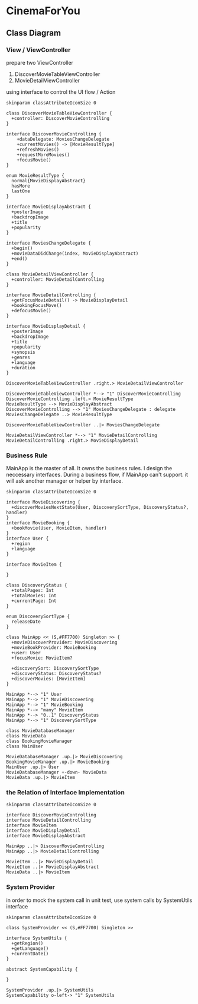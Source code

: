 # CinemaForYou

## Class Diagram

### View / ViewController
prepare two ViewController
1. DiscoverMovieTableViewController
2. MovieDetailViewController

using interface to control the UI flow / Action

```puml
skinparam classAttributeIconSize 0

class DiscoverMovieTableViewController {
  +controller: DiscoverMovieControlling
}

interface DiscoverMovieControlling {
    +dataDelegate: MoviesChangeDelegate
    +currentMovies() -> [MovieResultType]
    +refreshMovies()
    +requestMoreMovies()
    +focusMovie()
}

enum MovieResultType {
  normal{MovieDisplayAbstract}
  hasMore
  lastOne
}

interface MovieDisplayAbstract {
  +posterImage
  +backdropImage
  +title
  +popularity
}

interface MoviesChangeDelegate {
  +begin()
  +movieDataDidChange(index, MovieDisplayAbstract)
  +end()
}

class MovieDetailViewController {
  +controller: MovieDetailControlling
}

interface MovieDetailControlling {
  +getFocusMovieDetail() -> MovieDisplayDetail
  +bookingFocusMove()
  +defocusMovie()
}

interface MovieDisplayDetail {
  +posterImage
  +backdropImage
  +title
  +popularity
  +synopsis
  +genres
  +language
  +duration
}

DiscoverMovieTableViewController .right.> MovieDetailViewController

DiscoverMovieTableViewController *--> "1" DiscoverMovieControlling
DiscoverMovieControlling .left.> MovieResultType
MovieResultType --> MovieDisplayAbstract
DiscoverMovieControlling --> "1" MoviesChangeDelegate : delegate
MoviesChangeDelegate ..> MovieResultType

DiscoverMovieTableViewController ..|> MoviesChangeDelegate

MovieDetailViewController *--> "1" MovieDetailControlling
MovieDetailControlling .right.> MovieDisplayDetail

```

### Business Rule

MainApp is the master of all. It owns the business rules. I design the neccessary interfaces. During a business flow, if MainApp can't support. it will ask another manager or helper by interface.

```puml
skinparam classAttributeIconSize 0

interface MovieDiscovering {
  +discoverMoviesNextState(User, DiscoverySortType, DiscoveryStatus?, handler)
}
interface MovieBooking {
  +bookMovie(User, MovieItem, handler)
}
interface User {
  +region
  +language
}

interface MovieItem {

}

class DiscoveryStatus {
  +totalPages: Int
  +totalMovies: Int
  +currentPage: Int
}

enum DiscoverySortType {
  releaseDate
}

class MainApp << (S,#FF7700) Singleton >> {
  +movieDiscoverProvider: MovieDiscovering
  +movieBookProvider: MovieBooking
  +user: User
  +focusMovie: MovieItem?

  +discoverySort: DiscoverySortType
  +discoveryStatus: DiscoveryStatus?
  +discoverMovies: [MovieItem]
}

MainApp *--> "1" User
MainApp *--> "1" MovieDiscovering
MainApp *--> "1" MovieBooking
MainApp *--> "many" MovieItem
MainApp *--> "0..1" DiscoveryStatus
MainApp *--> "1" DiscoverySortType

class MovieDatabaseManager
class MovieData
class BookingMovieManager
class MainUser

MovieDatabaseManager .up.|> MovieDiscovering
BookingMovieManager .up.|> MovieBooking
MainUser .up.|> User
MovieDatabaseManager +-down- MovieData
MovieData .up.|> MovieItem

```

### the Relation of Interface Implementation

```puml
skinparam classAttributeIconSize 0

interface DiscoverMovieControlling
interface MovieDetailControlling
interface MovieItem
interface MovieDisplayDetail
interface MovieDisplayAbstract

MainApp ..|> DiscoverMovieControlling
MainApp ..|> MovieDetailControlling

MovieItem ..|> MovieDisplayDetail
MovieItem ..|> MovieDisplayAbstract
MovieData ..|> MovieItem

```

### System Provider
in order to mock the system call in unit test, use system calls by SystemUtils interface

```puml
skinparam classAttributeIconSize 0

class SystemProvider << (S,#FF7700) Singleton >>

interface SystemUtils {
  +getRegion()
  +getLanguage()
  +currentDate()
}

abstract SystemCapability {

}

SystemProvider .up.|> SystemUtils
SystemCapability o-left-> "1" SystemUtils
```
